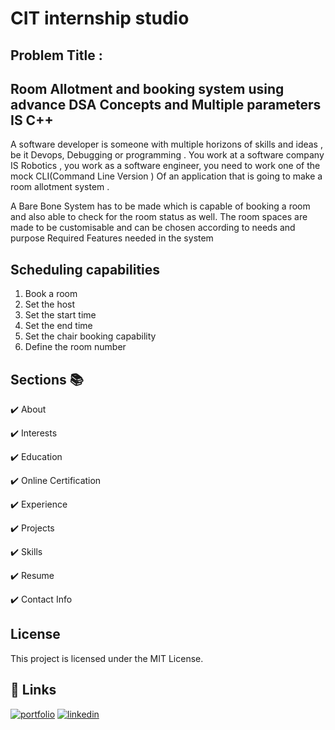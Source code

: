 # CIT internship studio
## Problem Title :
## Room Allotment and booking system using advance DSA Concepts and Multiple parameters IS C++
 A software developer is someone with multiple horizons of skills and ideas , be it Devops, Debugging or programming . You work at a software company IS Robotics , you work as a software engineer, you need to work one of the mock CLI(Command Line Version ) Of an application that is going to make a room allotment system .

 A Bare Bone System has to be made which is capable of booking a room and also able to check for the room status as well. The room spaces are made to be customisable and can be chosen according to needs and purpose Required Features needed in the system
## Scheduling capabilities
 1. Book a room
 2. Set the host
 3. Set the start time
 4. Set the end time
 5. Set the chair booking capability
 6. Define the room number

## Sections 📚

✔️ About 

✔️ Interests

✔️ Education

✔️ Online Certification

✔️ Experience

✔️ Projects

✔️ Skills

✔️ Resume

✔️ Contact Info

## License
This project is licensed under the MIT License.

## 🔗 Links 
[![portfolio](https://img.shields.io/badge/my_portfolio-000?style=for-the-badge&logo=ko-fi&logoColor=white)](https://github.com/vishalsinghstudy)
[![linkedin](https://img.shields.io/badge/linkedin-0A66C2?style=for-the-badge&logo=linkedin&logoColor=white)](linkedin.com/in/vishal-kumar-singh-492920256)

